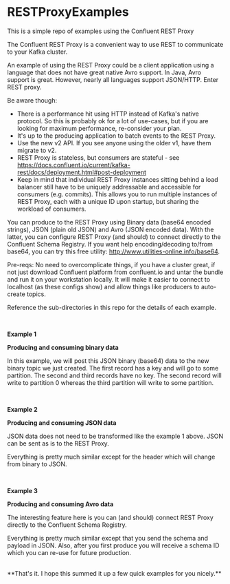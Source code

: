 # RESTProxyExamples
This is a simple repo of examples using the Confluent REST Proxy

The Confluent REST Proxy is a convenient way to use REST to communicate to your Kafka cluster.

An example of using the REST Proxy could be a client application using a language that does not have great native Avro support. In Java, Avro support is great. However, nearly all languages support JSON/HTTP. Enter REST proxy.

Be aware though:
- There is a performance hit using HTTP instead of Kafka's native protocol. So this is probably ok for a lot of use-cases, but if you are looking for maximum performance, re-consider your plan.
- It's up to the producing application to batch events to the REST Proxy.
- Use the new v2 API. If you see anyone using the older v1, have them migrate to v2.
- REST Proxy is stateless, but consumers are stateful - see https://docs.confluent.io/current/kafka-rest/docs/deployment.html#post-deployment
- Keep in mind that individual REST Proxy instances sitting behind a load balancer still have to be uniquely addressable and accessible for consumers (e.g. commits). This allows you to run multiple instances of REST Proxy, each with a unique ID upon startup, but sharing the workload of consumers.

You can produce to the REST Proxy using Binary data (base64 encoded strings), JSON (plain old JSON) and Avro (JSON encoded data). With the latter, you can configure REST Proxy (and should) to connect directly to the Confluent Schema Registry. If you want help encoding/decoding to/from base64, you can try this free utility: http://www.utilities-online.info/base64.

Pre-reqs:
No need to overcomplicate things, if you have a cluster great, if not just download Confluent platform from confluent.io and untar the bundle and run it on your workstation locally.
It will make it easier to connect to localhost (as these configs show) and allow things like producers to auto-create topics.

Reference the sub-directories in this repo for the details of each example.

<br/>

**Example 1**

**Producing and consuming binary data**

In this example, we will post this JSON binary (base64) data to the new binary topic we just created.
The first record has a key and will go to some partition. The second and third records have no key. The second record will write to partition 0 whereas the third partition will write to some partition.

<br/>

**Example 2**

**Producing and consuming JSON data**

JSON data does not need to be transformed like the example 1 above. JSON can be sent as is to the REST Proxy.

Everything is pretty much similar except for the header which will change from binary to JSON.

<br/>

**Example 3**

**Producing and consuming Avro data**

The interesting feature here is you can (and should) connect REST Proxy directly to the Confluent Schema Registry.

Everything is pretty much similar except that you send the schema and payload in JSON. Also, after you first produce you will receive a schema ID which you can re-use for future production.

<br/>
**That's it. I hope this summed it up a few quick examples for you nicely.**
